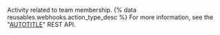 Activity related to team membership. {% data reusables.webhooks.action_type_desc %} For more information, see the "[AUTOTITLE](/rest/teams#members)" REST API.
